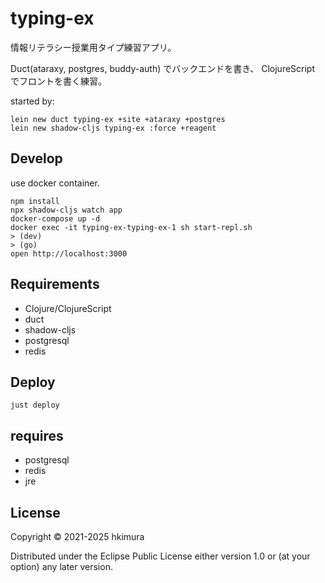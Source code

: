 # typing-ex

情報リテラシー授業用タイプ練習アプリ。

Duct(ataraxy, postgres, buddy-auth) でバックエンドを書き、
ClojureScript でフロントを書く練習。

started by:

    lein new duct typing-ex +site +ataraxy +postgres
    lein new shadow-cljs typing-ex :force +reagent

## Develop

use docker container.

    npm install
    npx shadow-cljs watch app
    docker-compose up -d
    docker exec -it typing-ex-typing-ex-1 sh start-repl.sh
    > (dev)
    > (go)
    open http://localhost:3000

## Requirements

* Clojure/ClojureScript
* duct
* shadow-cljs
* postgresql
* redis

## Deploy

    just deploy

## requires

* postgresql
* redis
* jre

## License

Copyright © 2021-2025 hkimura

Distributed under the Eclipse Public License either version 1.0 or (at
your option) any later version.
